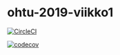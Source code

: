 # ohtu-2019-viikko1

[![CircleCI](https://circleci.com/gh/sonjaheikkinen/ohtu-2019-viikko1.svg?style=svg)](https://circleci.com/gh/sonjaheikkinen/ohtu-2019-viikko1)

[![codecov](https://codecov.io/gh/sonjaheikkinen/ohtu-2019-viikko1/branch/master/graph/badge.svg)](https://codecov.io/gh/sonjaheikkinen/ohtu-2019-viikko1)
